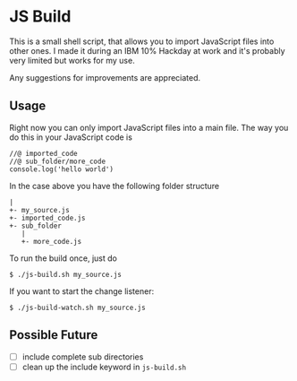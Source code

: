 # JS Build
This is a small shell script, that allows you to import JavaScript files into other ones.
I made it during an IBM 10% Hackday at work and it's probably very limited but works for
my use.

Any suggestions for improvements are appreciated.

## Usage
Right now you can only import JavaScript files into a main file. The way you do this in
your JavaScript code is
```
//@ imported_code
//@ sub_folder/more_code
console.log('hello world')
```
In the case above you have the following folder structure
```
|
+- my_source.js
+- imported_code.js
+- sub_folder
   |
   +- more_code.js
```

To run the build once, just do
```
$ ./js-build.sh my_source.js
```

If you want to start the change listener:
```
$ ./js-build-watch.sh my_source.js
```

## Possible Future
- [ ] include complete sub directories
- [ ] clean up the include keyword in `js-build.sh`